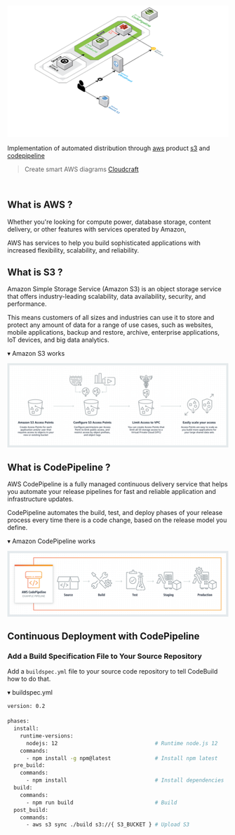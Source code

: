 <img src='https://github.com/byaws/aws-s3-codepipeline-deploy/raw/master/screenshots/architecture.png' border='0' alt='architecture' />

Implementation of automated distribution through [aws](https://aws.amazon.com/ko/) product [s3](https://aws.amazon.com/ko/s3/) and [codepipeline](https://aws.amazon.com/ko/codepipeline/)

> Create smart AWS diagrams [Cloudcraft](https://cloudcraft.co/)

<br />

## What is AWS ?

Whether you're looking for compute power, database storage, content delivery, or other features with services operated by Amazon, 

AWS has services to help you build sophisticated applications with increased flexibility, scalability, and reliability.

## What is S3 ?

Amazon Simple Storage Service (Amazon S3) is an object storage service that offers industry-leading scalability, data availability, security, and performance.

This means customers of all sizes and industries can use it to store and protect any amount of data for a range of use cases, such as websites, mobile applications, backup and restore, archive, enterprise applications, IoT devices, and big data analytics.

▾ Amazon S3 works

<img src='https://github.com/byaws/aws-s3-codepipeline-deploy/raw/master/screenshots/s3-works.png' border='0' alt='s3-works' />

## What is CodePipeline ?

AWS CodePipeline is a fully managed continuous delivery service that helps you automate your release pipelines for fast and reliable application and infrastructure updates.

CodePipeline automates the build, test, and deploy phases of your release process every time there is a code change, based on the release model you define.

▾ Amazon CodePipeline works

<img src='https://github.com/byaws/aws-s3-codepipeline-deploy/raw/master/screenshots/codepipeline-works.png' border='0' alt='codepipeline-works' />

## Continuous Deployment with CodePipeline

### Add a Build Specification File to Your Source Repository

Add a `buildspec.yml` file to your source code repository to tell CodeBuild how to do that.

▾ buildspec.yml

```bash
version: 0.2

phases:
  install:
    runtime-versions:
      nodejs: 12                               # Runtime node.js 12
    commands:
      - npm install -g npm@latest              # Install npm latest
  pre_build:
    commands:
      - npm install                            # Install dependencies
  build:
    commands:
      - npm run build                          # Build 
  post_build:
    commands:
      - aws s3 sync ./build s3://{ S3_BUCKET } # Upload S3
```

